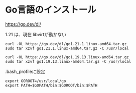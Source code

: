 # Go言語のインストール



https://go.dev/dl/


1.21 は、現在 libvirtが動かない

```console
curl -OL https://go.dev/dl/go1.21.1.linux-amd64.tar.gz
sudo tar xzvf go1.21.1.linux-amd64.tar.gz -C /usr/local
```


```console
curl -OL https://go.dev/dl/go1.19.13.linux-amd64.tar.gz
sudo tar xzvf go1.19.13.linux-amd64.tar.gz -C /usr/local
```





.bash_profileに設定

```console
export GOROOT=/usr/local/go
export PATH=$GOPATH/bin:$GOROOT/bin:$PATH
```

